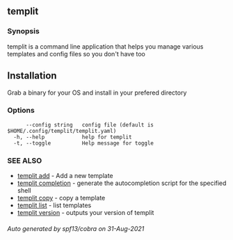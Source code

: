 ## templit



### Synopsis

templit is a command line application that helps you manage various templates and config files so you don't have too


## Installation 
Grab a binary for your OS and install in your prefered directory

### Options

```
      --config string   config file (default is $HOME/.config/templit/templit.yaml)
  -h, --help            help for templit
  -t, --toggle          Help message for toggle
```

### SEE ALSO

* [templit add](templit_add.md)	 - Add a new template
* [templit completion](templit_completion.md)	 - generate the autocompletion script for the specified shell
* [templit copy](templit_copy.md)	 - copy a template
* [templit list](templit_list.md)	 - list templates
* [templit version](templit_version.md)	 - outputs your version of templit

###### Auto generated by spf13/cobra on 31-Aug-2021
